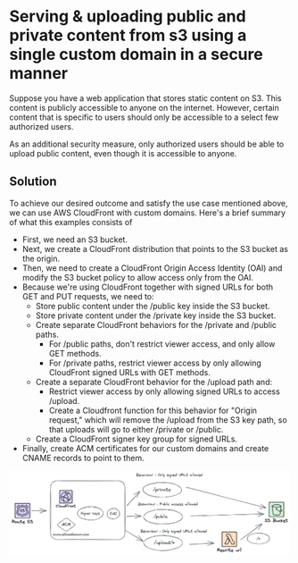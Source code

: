 # Serving & uploading public and private content from s3 using a single custom domain in a secure manner

Suppose you have a web application that stores static content on S3. This content is publicly accessible to anyone on the internet. However, certain content that is specific to users should only be accessible to a select few authorized users.

As an additional security measure, only authorized users should be able to upload public content, even though it is accessible to anyone.

## Solution

To achieve our desired outcome and satisfy the use case mentioned above, we can use AWS CloudFront with custom domains. Here's a brief summary of what this examples consists of

- First, we need an S3 bucket.
- Next, we create a CloudFront distribution that points to the S3 bucket as the origin.
- Then, we need to create a CloudFront Origin Access Identity (OAI) and modify the S3 bucket policy to allow access only from the OAI.
- Because we're using CloudFront together with signed URLs for both GET and PUT requests, we need to:
  - Store public content under the /public key inside the S3 bucket.
  - Store private content under the /private key inside the S3 bucket.
  - Create separate CloudFront behaviors for the /private and /public paths.
    - For /public paths, don't restrict viewer access, and only allow GET methods.
    - For /private paths, restrict viewer access by only allowing CloudFront signed URLs with GET methods.
  - Create a separate CloudFront behavior for the /upload path and:
    - Restrict viewer access by only allowing signed URLs to access /upload.
    - Create a Cloudfront function for this behavior for "Origin request," which will remove the /upload from the S3 key path, so that uploads will go to either /private or /public.
  - Create a CloudFront signer key group for signed URLs.
- Finally, create ACM certificates for our custom domains and create CNAME records to point to them.

![diagram](S3%20custom%20domains.png)
